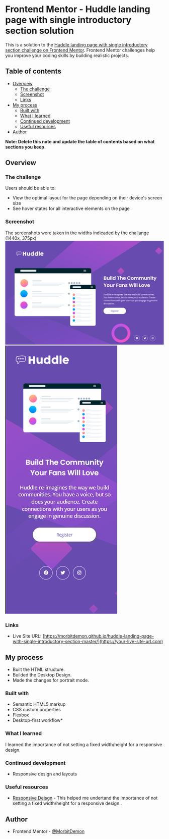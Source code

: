 # Frontend Mentor - Huddle landing page with single introductory section solution

This is a solution to the [Huddle landing page with single introductory section challenge on Frontend Mentor](https://www.frontendmentor.io/challenges/huddle-landing-page-with-a-single-introductory-section-B_2Wvxgi0). Frontend Mentor challenges help you improve your coding skills by building realistic projects. 

## Table of contents

- [Overview](#overview)
  - [The challenge](#the-challenge)
  - [Screenshot](#screenshot)
  - [Links](#links)
- [My process](#my-process)
  - [Built with](#built-with)
  - [What I learned](#what-i-learned)
  - [Continued development](#continued-development)
  - [Useful resources](#useful-resources)
- [Author](#author)

**Note: Delete this note and update the table of contents based on what sections you keep.**

## Overview

### The challenge

Users should be able to:

- View the optimal layout for the page depending on their device's screen size
- See hover states for all interactive elements on the page

### Screenshot
The screenshots were taken in the widths indicaded by the challange (1440x, 375px)
![Desktop ](./images/huddle-desktop-screenshot.png)
![Mobile](./images/huddle-mobile-screenshot.png)


### Links
- Live Site URL: [https://morbitdemon.github.io/huddle-landing-page-with-single-introductory-section-master/](https://your-live-site-url.com)

## My process
- Built the HTML structure.
- Builded the Desktop Design.
- Made the changes for portrait mode.
### Built with

- Semantic HTML5 markup
- CSS custom properties
- Flexbox
- Desktop-first workflow*

### What I learned
I learned the importance of not setting a fixed width/height for a responsive design.
### Continued development

- Responsive design and layouts

### Useful resources

- [Responsive Deisgn](https://www.youtube.com/watch?v=VQraviuwbzU) - This helped me undertand the importance of not setting a fixed width/height for a responsive design..


## Author

- Frontend Mentor - [@MorbitDemon](https://www.frontendmentor.io/profile/MorbitDemon)